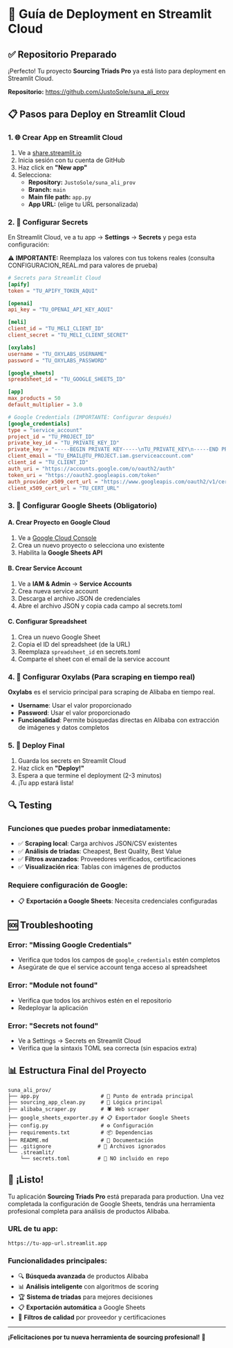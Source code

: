 # 🚀 Guía de Deployment en Streamlit Cloud

## ✅ Repositorio Preparado

¡Perfecto! Tu proyecto **Sourcing Triads Pro** ya está listo para deployment en Streamlit Cloud. 

**Repositorio:** https://github.com/JustoSole/suna_ali_prov

## 📋 Pasos para Deploy en Streamlit Cloud

### 1. 🌐 Crear App en Streamlit Cloud

1. Ve a [share.streamlit.io](https://share.streamlit.io)
2. Inicia sesión con tu cuenta de GitHub
3. Haz click en **"New app"**
4. Selecciona:
   - **Repository:** `JustoSole/suna_ali_prov`
   - **Branch:** `main`
   - **Main file path:** `app.py`
   - **App URL:** (elige tu URL personalizada)

### 2. 🔐 Configurar Secrets

En Streamlit Cloud, ve a tu app → **Settings** → **Secrets** y pega esta configuración:

⚠️ **IMPORTANTE:** Reemplaza los valores con tus tokens reales (consulta CONFIGURACION_REAL.md para valores de prueba)

```toml
# Secrets para Streamlit Cloud
[apify]
token = "TU_APIFY_TOKEN_AQUI"

[openai]
api_key = "TU_OPENAI_API_KEY_AQUI"

[meli]
client_id = "TU_MELI_CLIENT_ID"
client_secret = "TU_MELI_CLIENT_SECRET"

[oxylabs]
username = "TU_OXYLABS_USERNAME"
password = "TU_OXYLABS_PASSWORD"

[google_sheets]
spreadsheet_id = "TU_GOOGLE_SHEETS_ID"

[app]
max_products = 50
default_multiplier = 3.0

# Google Credentials (IMPORTANTE: Configurar después)
[google_credentials]
type = "service_account"
project_id = "TU_PROJECT_ID"
private_key_id = "TU_PRIVATE_KEY_ID"
private_key = "-----BEGIN PRIVATE KEY-----\nTU_PRIVATE_KEY\n-----END PRIVATE KEY-----\n"
client_email = "TU_EMAIL@TU_PROJECT.iam.gserviceaccount.com"
client_id = "TU_CLIENT_ID"
auth_uri = "https://accounts.google.com/o/oauth2/auth"
token_uri = "https://oauth2.googleapis.com/token"
auth_provider_x509_cert_url = "https://www.googleapis.com/oauth2/v1/certs"
client_x509_cert_url = "TU_CERT_URL"
```

### 3. 🔧 Configurar Google Sheets (Obligatorio)

#### A. Crear Proyecto en Google Cloud

1. Ve a [Google Cloud Console](https://console.cloud.google.com)
2. Crea un nuevo proyecto o selecciona uno existente
3. Habilita la **Google Sheets API**

#### B. Crear Service Account

1. Ve a **IAM & Admin** → **Service Accounts**
2. Crea nueva service account
3. Descarga el archivo JSON de credenciales
4. Abre el archivo JSON y copia cada campo al secrets.toml

#### C. Configurar Spreadsheet

1. Crea un nuevo Google Sheet
2. Copia el ID del spreadsheet (de la URL)
3. Reemplaza `spreadsheet_id` en secrets.toml
4. Comparte el sheet con el email de la service account

### 4. 🔧 Configurar Oxylabs (Para scraping en tiempo real)

**Oxylabs** es el servicio principal para scraping de Alibaba en tiempo real.

- **Username**: Usar el valor proporcionado
- **Password**: Usar el valor proporcionado  
- **Funcionalidad**: Permite búsquedas directas en Alibaba con extracción de imágenes y datos completos

### 5. 🎯 Deploy Final

1. Guarda los secrets en Streamlit Cloud
2. Haz click en **"Deploy!"**
3. Espera a que termine el deployment (2-3 minutos)
4. ¡Tu app estará lista!

## 🔍 Testing

### Funciones que puedes probar inmediatamente:
- ✅ **Scraping local**: Carga archivos JSON/CSV existentes
- ✅ **Análisis de tríadas**: Cheapest, Best Quality, Best Value
- ✅ **Filtros avanzados**: Proveedores verificados, certificaciones
- ✅ **Visualización rica**: Tablas con imágenes de productos

### Requiere configuración de Google:
- 📋 **Exportación a Google Sheets**: Necesita credenciales configuradas

## 🆘 Troubleshooting

### Error: "Missing Google Credentials"
- Verifica que todos los campos de `google_credentials` estén completos
- Asegúrate de que el service account tenga acceso al spreadsheet

### Error: "Module not found"
- Verifica que todos los archivos estén en el repositorio
- Redeployar la aplicación

### Error: "Secrets not found"
- Ve a Settings → Secrets en Streamlit Cloud
- Verifica que la sintaxis TOML sea correcta (sin espacios extra)

## 📊 Estructura Final del Proyecto

```
suna_ali_prov/
├── app.py                    # 🚀 Punto de entrada principal
├── sourcing_app_clean.py     # 🧠 Lógica principal
├── alibaba_scraper.py        # 🕷️ Web scraper
├── google_sheets_exporter.py # 📋 Exportador Google Sheets
├── config.py                 # ⚙️ Configuración
├── requirements.txt          # 📦 Dependencias
├── README.md                 # 📖 Documentación
├── .gitignore               # 🚫 Archivos ignorados
└── .streamlit/
    └── secrets.toml         # 🔐 NO incluido en repo
```

## 🎉 ¡Listo!

Tu aplicación **Sourcing Triads Pro** está preparada para production. Una vez completada la configuración de Google Sheets, tendrás una herramienta profesional completa para análisis de productos Alibaba.

### URL de tu app:
`https://tu-app-url.streamlit.app`

### Funcionalidades principales:
- 🔍 **Búsqueda avanzada** de productos Alibaba
- 📊 **Análisis inteligente** con algoritmos de scoring
- 🏆 **Sistema de tríadas** para mejores decisiones
- 📋 **Exportación automática** a Google Sheets
- 🎯 **Filtros de calidad** por proveedor y certificaciones

---

**¡Felicitaciones por tu nueva herramienta de sourcing profesional!** 🎯
